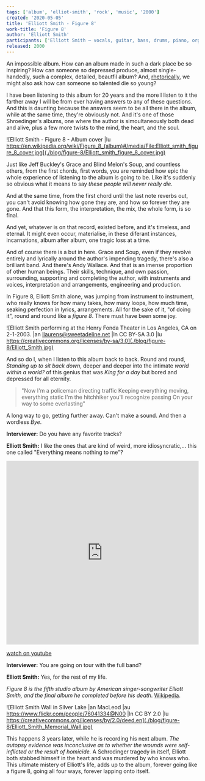 ```yaml
---
tags: ['album', 'elliot-smith', 'rock', 'music', '2000']
created: '2020-05-05'
title: 'Elliott Smith - Figure 8'
work-title: 'Figure 8'
author: 'Elliott Smith'
participants: ['Elliott Smith – vocals, guitar, bass, drums, piano, organ, harpsichord, percussion, loops, string arrangement, production', 'Sam Coomes – bass', 'Pete Thomas – drums', 'Joey Waronker – drums', 'Jon Brion – backing vocals', 'Suzie Katayama – string conduction and orchestration']
released: 2000
---
```


An impossible album. How can an album made in such a dark place be so inspiring? How can someone so depressed produce, almost single-handedly, such a complex, detailed, beautfil album? And, [rhetorically](https://tv.yarn.co/yarn-clip/cf9a3533-6233-411b-bcb9-61154d38ad7f), we might also ask how can someone so talented die so young?

<!-- abstract -->

I have been listening to this album for 20 years and the more I listen to it the farther away I will be from ever having answers to any of these questions. And this is daunting because the answers seem to be all there in the album, while at the same time, they're obviously not. And it's one of those Shroedinger's albums, one where the author is simoultaneously both dead and alive, plus a few more twists to the mind, the heart, and the soul.

![Elliott Smith - Figure 8 - Album cover |lu https://en.wikipedia.org/wiki/Figure_8_(album)#/media/File:Elliott_smith_figure_8_cover.jpg](./blog/figure-8/Elliott_smith_figure_8_cover.jpg)

Just like Jeff Buckley's Grace and Blind Melon's Soup, and countless others, from the first chords, first words, you are reminded how epic the whole experience of listening to the album is going to be. Like it's suddenly so obvious what it means to say *these people will never really die*.

And at the same time, from the first chord until the last note reverbs out, you can't avoid knowing how gone they are, and how so forever they are gone. And that this form, the interpretation, the mix, the whole form, is so final.

And yet, whatever is on that record, existed before, and it's timeless, and eternal. It might even occur, materialise, in these diferant instances, incarnations, album after album, one tragic loss at a time.

And of course there is a but in here. Grace and Soup, even if they revolve entirely and lyrically around the author's impending tragedy, there's also a brilliant band. And there's Andy Wallace. And that is an imense proportion of other human beings. Their skills, technique, and own passion, surrounding, supporting and completing the author, with instruments and voices, interpretation and arrangements, engineering and production.

In Figure 8, Elliott Smith alone, was jumping from instrument to instrument, who really knows for how many takes, how many loops, how much time, seaking perfection in lyrics, arrangements. All for the sake of it, "of doing it", round and round like a *figure 8*. There must have been some joy.

![Elliott Smith performing at the Henry Fonda Theater in Los Angeles, CA on 2-1-2003. |an llaurens@sweetadeline.net |ln CC BY-SA 3.0 |lu https://creativecommons.org/licenses/by-sa/3.0](./blog/figure-8/Elliott_Smith.jpg)

And so do I, when I listen to this album back to back. Round and round, *Standing up to sit back down*, deeper and deeper into the intimate *world within a world?* of this genius that was *King for a day* but bored and depressed for all eternity.

> "Now I'm a policeman directing traffic
> Keeping everything moving, everything static
> I'm the hitchhiker you'll recognize passing
> On your way to some everlasting"

A long way to go, getting further away. Can't make a sound. And then a wordless *Bye*.

**Interviewer:** Do you have any favorite tracks?

**Elliott Smith:** I like the ones that are kind of weird, more idiosyncratic,... this one called "Everything means nothing to me"?

<iframe width="100%" height="480" src="https://www.youtube.com/embed/SrXP7RLbm1I" frameborder="0" allow="accelerometer; encrypted-media; gyroscope; picture-in-picture" allowfullscreen></iframe>

[watch on youtube](https://www.youtube.com/watch?v=SrXP7RLbm1I)

**Interviewer:** You are going on tour with the full band?

**Elliott Smith:** Yes, for the rest of my life.

*Figure 8 is the fifth studio album by American singer-songwriter Elliott Smith, and the final album he completed before his death*. [Wikipedia](https://en.wikipedia.org/wiki/Figure_8_(album)).

![Elliott Smith Wall in Silver Lake |an MacLeod |au https://www.flickr.com/people/76041334@N00 |ln CC BY 2.0 |lu https://creativecommons.org/licenses/by/2.0/deed.en](./blog/figure-8/Elliott_Smith_Memorial_Wall.jpg)

This happens 3 years later, while he is recording his next album. *The autopsy evidence was inconclusive as to whether the wounds were self-inflicted or the result of homicide.* A Schrodinger tragedy in itself, Elliott both stabbed himself in the heart and was murdered by who knows who. This ultimate mistery of Elliott's life, adds up to the album, forever going like a figure 8, going all four ways, forever lapping onto itself.
